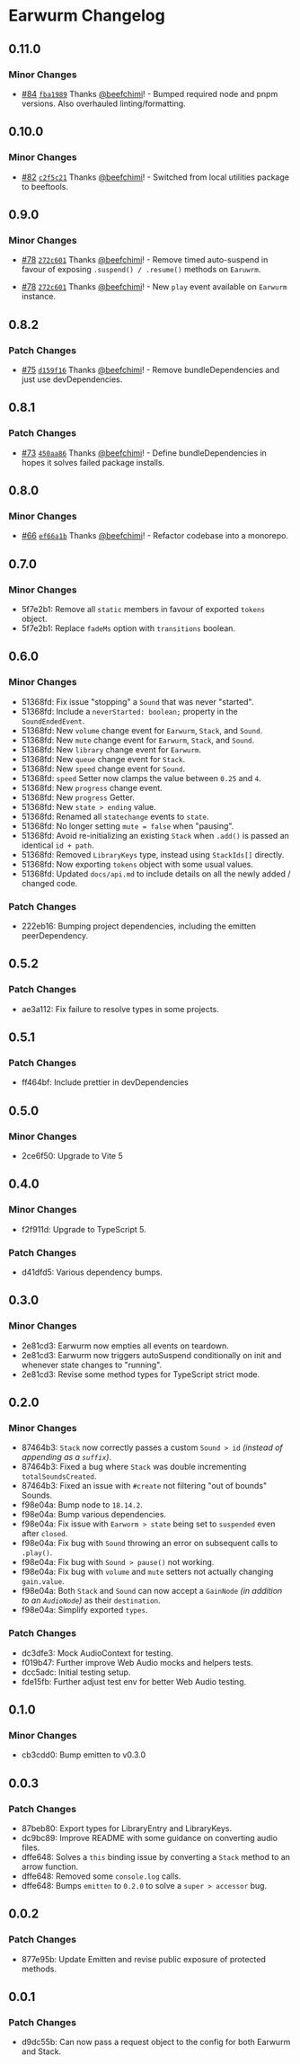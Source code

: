 # Earwurm Changelog

## 0.11.0

### Minor Changes

- [#84](https://github.com/beefchimi/earwurm/pull/84) [`fba1989`](https://github.com/beefchimi/earwurm/commit/fba198953c4c1f099763002f2287044eb40d0d87) Thanks [@beefchimi](https://github.com/beefchimi)! - Bumped required node and pnpm versions. Also overhauled linting/formatting.

## 0.10.0

### Minor Changes

- [#82](https://github.com/beefchimi/earwurm/pull/82) [`c2f5c21`](https://github.com/beefchimi/earwurm/commit/c2f5c214c577e6b1d26c4030518dd9336995efaf) Thanks [@beefchimi](https://github.com/beefchimi)! - Switched from local utilities package to beeftools.

## 0.9.0

### Minor Changes

- [#78](https://github.com/beefchimi/earwurm/pull/78) [`272c601`](https://github.com/beefchimi/earwurm/commit/272c601f15606e0a5728d9db0702e26a368aebe3) Thanks [@beefchimi](https://github.com/beefchimi)! - Remove timed auto-suspend in favour of exposing `.suspend() / .resume()` methods on `Earuwrm`.

- [#78](https://github.com/beefchimi/earwurm/pull/78) [`272c601`](https://github.com/beefchimi/earwurm/commit/272c601f15606e0a5728d9db0702e26a368aebe3) Thanks [@beefchimi](https://github.com/beefchimi)! - New `play` event available on `Earwurm` instance.

## 0.8.2

### Patch Changes

- [#75](https://github.com/beefchimi/earwurm/pull/75) [`d159f16`](https://github.com/beefchimi/earwurm/commit/d159f168ce5e42b870a9b382571545265b9498fb) Thanks [@beefchimi](https://github.com/beefchimi)! - Remove bundleDependencies and just use devDependencies.

## 0.8.1

### Patch Changes

- [#73](https://github.com/beefchimi/earwurm/pull/73) [`450aa86`](https://github.com/beefchimi/earwurm/commit/450aa869190ab3a08e99a9f5bcf845afeff4b4e0) Thanks [@beefchimi](https://github.com/beefchimi)! - Define bundleDependencies in hopes it solves failed package installs.

## 0.8.0

### Minor Changes

- [#66](https://github.com/beefchimi/earwurm/pull/66) [`ef66a1b`](https://github.com/beefchimi/earwurm/commit/ef66a1bf00a0c79221f87e16631c2093c541ead7) Thanks [@beefchimi](https://github.com/beefchimi)! - Refactor codebase into a monorepo.

## 0.7.0

### Minor Changes

- 5f7e2b1: Remove all `static` members in favour of exported `tokens` object.
- 5f7e2b1: Replace `fadeMs` option with `transitions` boolean.

## 0.6.0

### Minor Changes

- 51368fd: Fix issue "stopping" a `Sound` that was never "started".
- 51368fd: Include a `neverStarted: boolean;` property in the `SoundEndedEvent`.
- 51368fd: New `volume` change event for `Earwurm`, `Stack`, and `Sound`.
- 51368fd: New `mute` change event for `Earwurm`, `Stack`, and `Sound`.
- 51368fd: New `library` change event for `Earwurm`.
- 51368fd: New `queue` change event for `Stack`.
- 51368fd: New `speed` change event for `Sound`.
- 51368fd: `speed` Setter now clamps the value between `0.25` and `4`.
- 51368fd: New `progress` change event.
- 51368fd: New `progress` Getter.
- 51368fd: New `state > ending` value.
- 51368fd: Renamed all `statechange` events to `state`.
- 51368fd: No longer setting `mute = false` when "pausing".
- 51368fd: Avoid re-initializing an existing `Stack` when `.add()` is passed an identical `id + path`.
- 51368fd: Removed `LibraryKeys` type, instead using `StackIds[]` directly.
- 51368fd: Now exporting `tokens` object with some usual values.
- 51368fd: Updated `docs/api.md` to include details on all the newly added / changed code.

### Patch Changes

- 222eb16: Bumping project dependencies, including the emitten peerDependency.

## 0.5.2

### Patch Changes

- ae3a112: Fix failure to resolve types in some projects.

## 0.5.1

### Patch Changes

- ff464bf: Include prettier in devDependencies

## 0.5.0

### Minor Changes

- 2ce6f50: Upgrade to Vite 5

## 0.4.0

### Minor Changes

- f2f911d: Upgrade to TypeScript 5.

### Patch Changes

- d41dfd5: Various dependency bumps.

## 0.3.0

### Minor Changes

- 2e81cd3: Earwurm now empties all events on teardown.
- 2e81cd3: Earwurm now triggers autoSuspend conditionally on init and whenever state changes to "running".
- 2e81cd3: Revise some method types for TypeScript strict mode.

## 0.2.0

### Minor Changes

- 87464b3: `Stack` now correctly passes a custom `Sound > id` _(instead of appending as a `suffix`)_.
- 87464b3: Fixed a bug where `Stack` was double incrementing `totalSoundsCreated`.
- 87464b3: Fixed an issue with `#create` not filtering "out of bounds" Sounds.
- f98e04a: Bump node to `18.14.2`.
- f98e04a: Bump various dependencies.
- f98e04a: Fix issue with `Earworm > state` being set to `suspended` even after `closed`.
- f98e04a: Fix bug with `Sound` throwing an error on subsequent calls to `.play()`.
- f98e04a: Fix bug with `Sound > pause()` not working.
- f98e04a: Fix bug with `volume` and `mute` setters not actually changing `gain.value`.
- f98e04a: Both `Stack` and `Sound` can now accept a `GainNode` _(in addition to an `AudioNode`)_ as their `destination`.
- f98e04a: Simplify exported `types`.

### Patch Changes

- dc3dfe3: Mock AudioContext for testing.
- f019b47: Further improve Web Audio mocks and helpers tests.
- dcc5adc: Initial testing setup.
- fde15fb: Further adjust test env for better Web Audio testing.

## 0.1.0

### Minor Changes

- cb3cdd0: Bump emitten to v0.3.0

## 0.0.3

### Patch Changes

- 87beb80: Export types for LibraryEntry and LibraryKeys.
- dc9bc89: Improve README with some guidance on converting audio files.
- dffe648: Solves a `this` binding issue by converting a `Stack` method to an arrow function.
- dffe648: Removed some `console.log` calls.
- dffe648: Bumps `emitten` to `0.2.0` to solve a `super > accessor` bug.

## 0.0.2

### Patch Changes

- 877e95b: Update Emitten and revise public exposure of protected methods.

## 0.0.1

### Patch Changes

- d9dc55b: Can now pass a request object to the config for both Earwurm and Stack.
